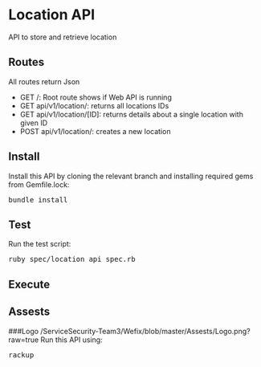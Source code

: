 # Location API
API to store and retrieve location

## Routes
All routes return Json

- GET /: Root route shows if Web API is running
- GET api/v1/location/: returns all locations IDs
- GET api/v1/location/[ID]: returns details about a single location with given ID
- POST api/v1/location/: creates a new location 

## Install
Install this API by cloning the relevant branch and installing required gems from Gemfile.lock:

<pre>
bundle install
</pre>

## Test
Run the test script:
<pre>
ruby spec/location_api_spec.rb
</pre>

## Execute

## Assests
###Logo
/ServiceSecurity-Team3/Wefix/blob/master/Assests/Logo.png?raw=true
Run this API using:
<pre>
rackup
</pre>